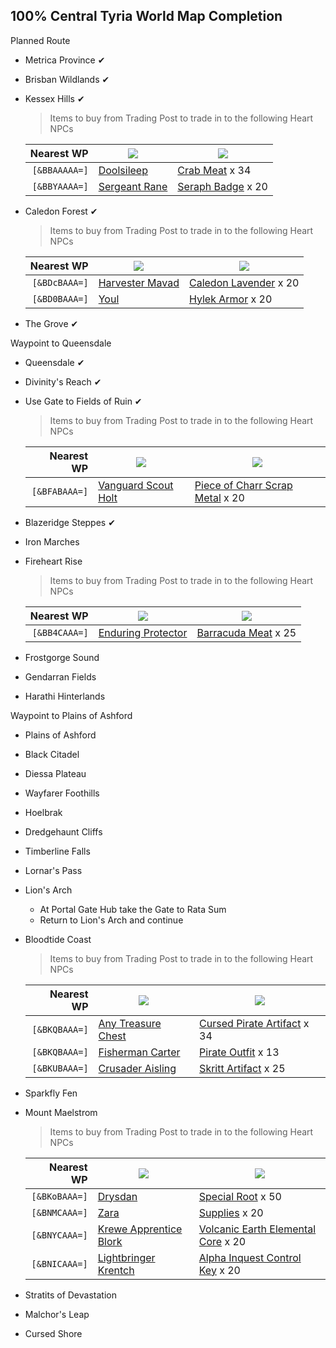 ## 100% Central Tyria World Map Completion ##

Planned Route
* Metrica Province ✔
* Brisban Wildlands ✔
* Kessex Hills ✔
   > Items to buy from Trading Post to trade in to the following Heart NPCs
   
   | Nearest WP |<img src="https://wiki.guildwars2.com/images/2/23/Renown_Heart_empty_%28map_icon%29.png"/> | <img src="https://wiki.guildwars2.com/images/d/d5/Trading_Post_%28map_icon%29.png"/> |
   |-----------:|--------------|---------------------|
   | `[&BBAAAAA=]` | [Doolsileep](https://wiki.guildwars2.com/wiki/Doolsileep) | [Crab Meat](https://wiki.guildwars2.com/wiki/Crabmeat) x 34 |
   | `[&BBYAAAA=]` | [Sergeant Rane](https://wiki.guildwars2.com/wiki/Sergeant_Rane) | [Seraph Badge](https://wiki.guildwars2.com/wiki/Seraph_Badge) x 20 |
* Caledon Forest ✔
   > Items to buy from Trading Post to trade in to the following Heart NPCs
   
   | Nearest WP |<img src="https://wiki.guildwars2.com/images/2/23/Renown_Heart_empty_%28map_icon%29.png"/> | <img src="https://wiki.guildwars2.com/images/d/d5/Trading_Post_%28map_icon%29.png"/> |
   |-----------:|--------------|---------------------|
   | `[&BDcBAAA=]` | [Harvester Mavad](https://wiki.guildwars2.com/wiki/Harvester_Mavad) | [Caledon Lavender](https://wiki.guildwars2.com/wiki/Caledon_Lavender) x 20 |
   | `[&BD0BAAA=]` | [Youl](https://wiki.guildwars2.com/wiki/Yoal) | [Hylek Armor](https://wiki.guildwars2.com/wiki/Hylek_Armor) x 20 |

* The Grove ✔

Waypoint to Queensdale
* Queensdale ✔
* Divinity's Reach ✔
* Use Gate to Fields of Ruin ✔
   > Items to buy from Trading Post to trade in to the following Heart NPCs
   
   | Nearest WP |<img src="https://wiki.guildwars2.com/images/2/23/Renown_Heart_empty_%28map_icon%29.png"/> | <img src="https://wiki.guildwars2.com/images/d/d5/Trading_Post_%28map_icon%29.png"/> |
   |-----------:|--------------|---------------------|
   | `[&BFABAAA=]` | [Vanguard Scout Holt](https://wiki.guildwars2.com/wiki/Vanguard_Scout_Holt) | [Piece of Charr Scrap Metal](https://wiki.guildwars2.com/wiki/Piece_of_Charr_Scrap_Metal) x 20 |
* Blazeridge Steppes ✔
* Iron Marches
* Fireheart Rise
   > Items to buy from Trading Post to trade in to the following Heart NPCs
   
   | Nearest WP |<img src="https://wiki.guildwars2.com/images/2/23/Renown_Heart_empty_%28map_icon%29.png"/> | <img src="https://wiki.guildwars2.com/images/d/d5/Trading_Post_%28map_icon%29.png"/> |
   |-----------:|--------------|---------------------|
   | `[&BB4CAAA=]` | [Enduring Protector](https://wiki.guildwars2.com/wiki/Enduring_Protector) | [Barracuda Meat](https://wiki.guildwars2.com/wiki/Barracuda_Meat) x 25 |
* Frostgorge Sound
* Gendarran Fields
* Harathi Hinterlands

Waypoint to Plains of Ashford
* Plains of Ashford
* Black Citadel
* Diessa Plateau
* Wayfarer Foothills
* Hoelbrak
* Dredgehaunt Cliffs
* Timberline Falls
* Lornar's Pass
* Lion's Arch
   * At Portal Gate Hub take the Gate to Rata Sum
   * Return to Lion's Arch and continue
* Bloodtide Coast
   > Items to buy from Trading Post to trade in to the following Heart NPCs
   
   | Nearest WP |<img src="https://wiki.guildwars2.com/images/2/23/Renown_Heart_empty_%28map_icon%29.png"/> | <img src="https://wiki.guildwars2.com/images/d/d5/Trading_Post_%28map_icon%29.png"/> |
   |-----------:|--------------|---------------------|
   | `[&BKQBAAA=]` | [Any Treasure Chest](https://wiki.guildwars2.com/wiki/Treasure_Chest_(Bloodtide_Coast)) | [Cursed Pirate Artifact](https://wiki.guildwars2.com/wiki/Cursed_Pirate_Artifact) x 34 |
   | `[&BKQBAAA=]` | [Fisherman Carter](https://wiki.guildwars2.com/wiki/Fisherman_Carter) | [Pirate Outfit](https://wiki.guildwars2.com/wiki/Pirate_Outfit) x 13 |
   | `[&BKUBAAA=]` | [Crusader Aisling](https://wiki.guildwars2.com/wiki/Crusader_Aisling) | [Skritt Artifact](https://wiki.guildwars2.com/wiki/Skritt_Artifact) x 25 |
* Sparkfly Fen
* Mount Maelstrom
   > Items to buy from Trading Post to trade in to the following Heart NPCs
   
   | Nearest WP |<img src="https://wiki.guildwars2.com/images/2/23/Renown_Heart_empty_%28map_icon%29.png"/> | <img src="https://wiki.guildwars2.com/images/d/d5/Trading_Post_%28map_icon%29.png"/> |
   |-----------:|--------------|---------------------|
   | `[&BKoBAAA=]` | [Drysdan](https://wiki.guildwars2.com/wiki/Drysdan) | [Special Root](https://wiki.guildwars2.com/wiki/Special_Root) x 50 |
   | `[&BNMCAAA=]` | [Zara](https://wiki.guildwars2.com/wiki/Zara) | [Supplies](https://wiki.guildwars2.com/wiki/Supplies) x 20 |
   | `[&BNYCAAA=]` | [Krewe Apprentice Blork](https://wiki.guildwars2.com/wiki/Krewe_Apprentice_Blork) | [Volcanic Earth Elemental Core](https://wiki.guildwars2.com/wiki/Volcanic_Earth_Elemental_Core) x 20 |
   | `[&BNICAAA=]` | [Lightbringer Krentch](https://wiki.guildwars2.com/wiki/Lightbringer_Krentch) | [Alpha Inquest Control Key](https://wiki.guildwars2.com/wiki/Alpha_Inquest_Control_Key) x 20 |
* Stratits of Devastation
* Malchor's Leap
* Cursed Shore
